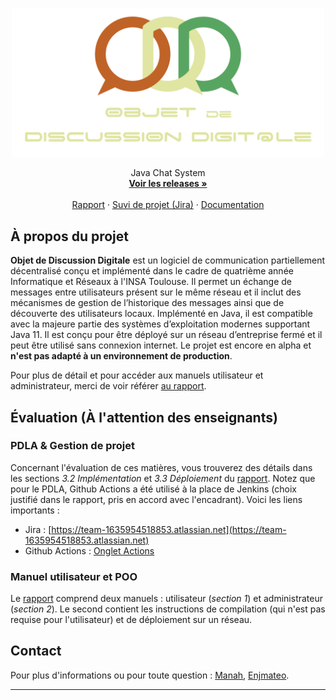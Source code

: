 <br />
<p align="center">
  <a href="https://github.com/Enjmateo/distributed_chat_system">
    <img src="src/main/resources/logo_c.png" alt="Logo" width="500">
  </a>


  <p align="center">
    Java Chat System
    <br />
    <a href="https://github.com/Enjmateo/distributed_chat_system/releases"><strong>Voir les releases »</strong></a>
    <br />
    <br />
    <a href="rapport.pdf">Rapport</a>
    ·
    <a href="https://team-1635954518853.atlassian.net">Suvi de projet (Jira)</a>
    ·
    <a href="documentation.md">Documentation</a>
  </p>


## À propos du projet
**Objet de Discussion Digitale** est un logiciel de communication partiellement décentralisé conçu et implémenté dans le cadre de quatrième année Informatique et Réseaux à l'INSA Toulouse. Il permet un échange de messages entre utilisateurs présent sur le même réseau et il inclut des mécanismes de gestion de l’historique des messages ainsi que de découverte des utilisateurs locaux. Implémenté en Java, il est compatible avec la majeure partie des systèmes d’exploitation modernes supportant Java 11. Il est conçu pour être déployé sur un réseau d’entreprise fermé et il peut être utilisé sans connexion internet. Le projet est encore en alpha et **n'est pas adapté à un environnement de production**.

Pour plus de détail et pour accéder aux manuels utilisateur et administrateur, merci de voir référer [au rapport](rapport.pdf).

## Évaluation (À l'attention des enseignants)
### PDLA & Gestion de projet
Concernant l'évaluation de ces matières, vous trouverez des détails dans les sections *3.2 Implémentation* et *3.3 Déploiement* du [rapport](rapport.pdf). Notez que pour le PDLA, Github Actions a été utilisé à la place de Jenkins (choix justifié dans le rapport, pris en accord avec l'encadrant). Voici les liens importants :
 - Jira : [https://team-1635954518853.atlassian.net](https://team-1635954518853.atlassian.net)
 - Github Actions : [Onglet Actions](https://github.com/Enjmateo/distributed_chat_system/actions)

### Manuel utilisateur et POO
Le [rapport](rapport.pdf) comprend deux manuels : utilisateur (*section 1*) et administrateur (*section 2*). Le second contient les instructions de compilation (qui n'est pas requise pour l'utilisateur) et de déploiement sur un réseau.

## Contact
Pour plus d'informations ou pour toute question : [Manah](https://manah.fr), [Enjmateo](https://github.com/Enjmateo).

---

